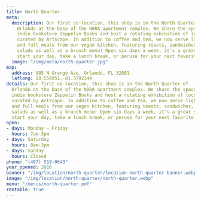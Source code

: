 ```yaml
---
title: North Quarter
meta:
  description: Our first co-location, this shop is in the North Quarter of
    Orlando at the base of the NORA apartment complex. We share the space with
    indie bookstore Zeppelin Books and host a rotating exhibition of local art
    curated by Artscape. In addition to coffee and tea, we now serve light bites
    and full meals from our vegan kitchen, featuring toasts, sandwiches, and
    salads as well as a brunch menu! Open six days a week, it's a great spot to
    start your day, take a lunch break, or peruse for your next favorite book.
  image: "/img/meta/north-quarter.jpg"
map:
  address: 885 N Orange Ave, Orlando, FL 32801
  latlong: 28.556051,-81.3792344
details: Our first co-location, this shop is in the North Quarter of
  Orlando at the base of the NORA apartment complex. We share the space with
  indie bookstore Zeppelin Books and host a rotating exhibition of local art
  curated by Artscape. In addition to coffee and tea, we now serve light bites
  and full meals from our vegan kitchen, featuring toasts, sandwiches, and
  salads as well as a brunch menu! Open six days a week, it's a great spot to
  start your day, take a lunch break, or peruse for your next favorite book.
open:
- days: Monday – Friday
  hours: 7am-3pm
- days: Saturday
  hours: 8am-3pm
- days: Sunday
  hours: Closed
phone: "(407) 519-0643"
year_opened: 2016
banner: "/img/location/north-quarter/location-north-quarter-banner.webp"
image: "/img/location/north-quarter/north-quarter.webp"
menu: "/menus/north-quarter.pdf"
rentable: true
---
```

